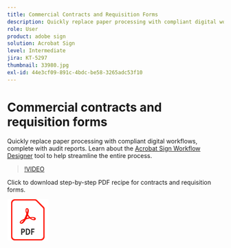 ```yaml
---
title: Commercial Contracts and Requisition Forms
description: Quickly replace paper processing with compliant digital workflows, complete with audit reports
role: User
product: adobe sign
solution: Acrobat Sign
level: Intermediate
jira: KT-5297
thumbnail: 33980.jpg
exl-id: 44e3cf09-891c-4bdc-be58-3265adc53f10
---
```

# Commercial contracts and requisition forms

Quickly replace paper processing with compliant digital workflows, complete with audit reports. Learn about the [Acrobat Sign Workflow Designer](../admin/building-a-custom-workflow.md) tool to help streamline the entire process.

>[!VIDEO](https://video.tv.adobe.com/v/33980?quality=12&learn=on&hidetitle=true)

Click to download step-by-step PDF recipe for contracts and requisition forms.

[![Download PDF Recipe](../assets/acrobat_PDF_96.png)](../assets/adobe-sign_set_up_a_workflow_use_case.pdf)
